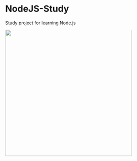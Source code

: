
# NodeJS-Study
Study project for learning Node.js  

<img src="https://user-images.githubusercontent.com/26129338/87935976-063d2b80-cacd-11ea-912f-0c19049ea50c.jpg" width="400">
